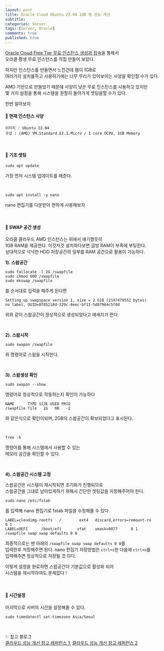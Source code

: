 ```yaml
---
layout: post
title: Oracle Cloud Ubuntu 22.04 1GB 램 성능 개선
subtitle: 
categories: Server
tags: [Server, Oracle]
comments: true
published: true
---
```


[Oracle Cloud Free Tier 무료 인스턴스 생성과 접속]을 통해서  
오라클 평생 무료 인스턴스를 직접 만들어 보았다.   

하지만 인스턴스를 만들면서 느낀건데 램이 1GB로  
여러가지 설치를하고 사용하기에는 너무 무리가 있어보이는 사양을 확인할 수가 있다.    

AMD 기반으로 만들었기 때문에 사양이 낮은 무료 인스턴스를 사용하고 있지만  
몇 가지 설정을 통해 시스템을 원할히 돌아가게 셋팅을할 수가 있다.  

한번 알아보자  

#### 📌 현재 인스턴스 사양

```text
이미지 : Ubuntu 22.04
구성 : (AMD) VM.Standard.E2.1.Micro / 1 core OCPU, 1GB Memory
```

<br/>

#### 📌 기초 셋팅  

```shell
sudo apt update
```
가장 먼저 시스템 업데이트를 해준다.  

<br/>  

```text
sudo apt install -y nano
```
nano 편집기를 다운받아 편하게 사용해보자

<br/>  

#### 📌 SWAP 공간 생성  

오라클 클라우드 AMD 인스턴스는 위에서 얘기했듯이  
1GB RAM을 제공한다. 이것저것 설치하다보면 금방 RAM이 부족에 부딪힌다.  
상대적으로 넉넉한 HDD 저장공간의 일부를 RAM 공간으로 활용이 가능하다.  

**1). 스왑공간**

```shell
sudo fallocate -l 2G /swapfile
sudo chmod 600 /swapfile
sudo mkswap /swapfile
```
를 순서대로 입력을 해주게 된다면

```shell
Setting up swapspace version 1, size = 2 GiB (2147479552 bytes)
no label, UUID=8f85218d-329c-4eec-bf11-5d87964c5f0d
```
위와 같이 스왑공간이 정상적으로 생성되었다고 메세지가 뜬다.  

<br/>

**2). 스왑시작**  

```shell
sudo swapon /swapfile
```
위 명령어로 스왑을 시작한다.  

<br/>  

**3). 스왑생성 확인**

```shell
sudo swapon --show
```
명령어로 정상적으로 작동하는지 확인이 가능하다

```shell
NAME      TYPE SIZE USED PRIO
/swapfile file   2G   0B   -2
```
와 같은식으로 확인이되며, 2GB의 스왑공간이 확보되었다고 표시된다.

<br/>  

```shell
free -h
```
명령어를 통해 시스템에서 사용할 수 있는  
메모리 공간을 확인할 수 있다.  

<br/>  

**4). 스왑공간 시스템 고정**

스왑공간은 시스템이 재시작되면 초기화가 진행되므로  
스왑공간을 그대로 남아있게하기 위해서 간단한 셋팅값을 지정해주어야 한다.

```shell
sudo nano /etc/fstab
```

를 입력해 nano 편집기로 fstab 파일을 수정해줄 수 있다.  

```shell
LABEL=cloudimg-rootfs   /        ext4   discard,errors=remount-ro       0 1
LABEL=UEFI      /boot/efi       vfat    umask=0077      0 1
/swapfile swap swap defaults 0 0
```
최종적으로는 맨 아래의 `/swapfile swap swap defaults 0 0`를  
입력한후 저장해주면 된다. nano 편집기 저장방법은 `ctrl+s`한 다음에 `ctrl+x`를  
입력해주면 정상적으로 저장될 것 이다.

이렇게 설정을 완료하면 스왑공간이 기본값으로 활성화 되어  
시스템을 재시작하여도 문제없다 !

<br/>

#### 📌 시간설정  

마지막으로 서버의 시간을 설정해줄 수 있다.  

```shell
sudo timedatectl set-timezone Asia/Seoul
```

<br/>

✨ 참고 블로그   
[클라우드 성능 개선 참고 레퍼런스 1], [클라우드 성능 개선 참고 레퍼런스 2]


[클라우드 성능 개선 참고 레퍼런스 1]: https://yeon-kr.tistory.com/174 
[클라우드 성능 개선 참고 레퍼런스 2]: https://blog.hangyeong.com/1773#%EC%8B%9C%EC%8A%A4%ED%85%9C_%EC%97%85%EB%8D%B0%EC%9D%B4%ED%8A%B8
[Oracle Cloud Free Tier 무료 인스턴스 생성과 접속]: https://mycatlikeschuru.github.io/server/2023/01/01/server-oraclecloud.html